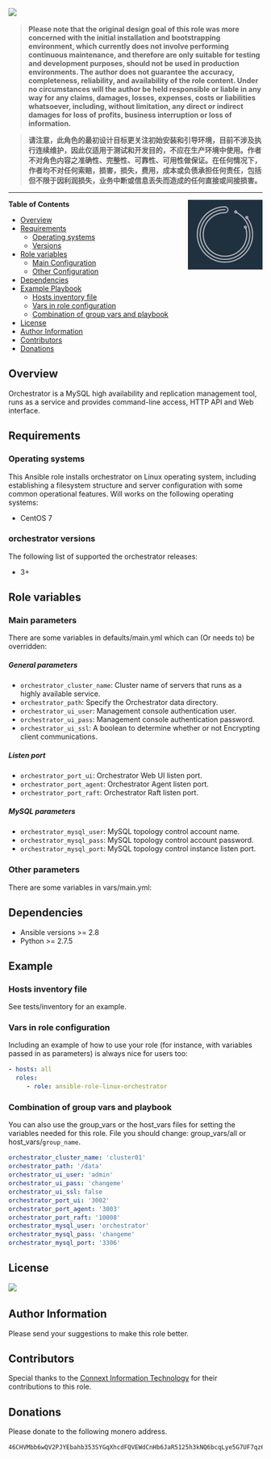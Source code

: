 ![](https://img.shields.io/badge/Ansible-orchestrator-green.svg?logo=angular&style=for-the-badge)

>__Please note that the original design goal of this role was more concerned with the initial installation and bootstrapping environment, which currently does not involve performing continuous maintenance, and therefore are only suitable for testing and development purposes,  should not be used in production environments. The author does not guarantee the accuracy, completeness, reliability, and availability of the role content. Under no circumstances will the author be held responsible or liable in any way for any claims, damages, losses, expenses, costs or liabilities whatsoever, including, without limitation, any direct or indirect damages for loss of profits, business interruption or loss of information.__

>__请注意，此角色的最初设计目标更关注初始安装和引导环境，目前不涉及执行连续维护，因此仅适用于测试和开发目的，不应在生产环境中使用。作者不对角色内容之准确性、完整性、可靠性、可用性做保证。在任何情况下，作者均不对任何索赔，损害，损失，费用，成本或负债承担任何责任，包括但不限于因利润损失，业务中断或信息丢失而造成的任何直接或间接损害。__
___

<p><img src="https://raw.githubusercontent.com/goldstrike77/goldstrike77.github.io/master/img/logo/logo_orchestrator.png" align="right" /></p>

__Table of Contents__

- [Overview](#overview)
- [Requirements](#requirements)
  * [Operating systems](#operating-systems)
  * [Versions](#Versions)
- [ Role variables](#Role-variables)
  * [Main Configuration](#Main-parameters)
  * [Other Configuration](#Other-parameters)
- [Dependencies](#dependencies)
- [Example Playbook](#example-playbook)
  * [Hosts inventory file](#Hosts-inventory-file)
  * [Vars in role configuration](#vars-in-role-configuration)
  * [Combination of group vars and playbook](#combination-of-group-vars-and-playbook)
- [License](#license)
- [Author Information](#author-information)
- [Contributors](#Contributors)
- [Donations](#Donations)

## Overview
Orchestrator is a MySQL high availability and replication management tool, runs as a service and provides command-line access, HTTP API and Web interface. 

## Requirements
### Operating systems
This Ansible role installs orchestrator on Linux operating system, including establishing a filesystem structure and server configuration with some common operational features. Will works on the following operating systems:

  * CentOS 7

### orchestrator versions

The following list of supported the orchestrator releases:

* 3+

## Role variables
### Main parameters #
There are some variables in defaults/main.yml which can (Or needs to) be overridden:

##### General parameters
* `orchestrator_cluster_name`: Cluster name of servers that runs as a highly available service.
* `orchestrator_path`: Specify the Orchestrator data directory.
* `orchestrator_ui_user`: Management console authentication user.
* `orchestrator_ui_pass`: Management console authentication password.
* `orchestrator_ui_ssl`: A boolean to determine whether or not Encrypting client communications.

##### Listen port
* `orchestrator_port_ui`: Orchestrator Web UI listen port.
* `orchestrator_port_agent`: Orchestrator Agent listen port.
* `orchestrator_port_raft`: Orchestrator Raft listen port.

##### MySQL parameters
* `orchestrator_mysql_user`: MySQL topology control account name.
* `orchestrator_mysql_pass`: MySQL topology control account password.
* `orchestrator_mysql_port`: MySQL topology control instance listen port.


### Other parameters
There are some variables in vars/main.yml:

## Dependencies
- Ansible versions >= 2.8
- Python >= 2.7.5

## Example

### Hosts inventory file
See tests/inventory for an example.

### Vars in role configuration
Including an example of how to use your role (for instance, with variables passed in as parameters) is always nice for users too:

```yaml
- hosts: all
  roles:
     - role: ansible-role-linux-orchestrator
```

### Combination of group vars and playbook
You can also use the group_vars or the host_vars files for setting the variables needed for this role. File you should change: group_vars/all or host_vars/`group_name`.

```yaml
orchestrator_cluster_name: 'cluster01'
orchestrator_path: '/data'
orchestrator_ui_user: 'admin'
orchestrator_ui_pass: 'changeme'
orchestrator_ui_ssl: false
orchestrator_port_ui: '3002'
orchestrator_port_agent: '3003'
orchestrator_port_raft: '10008'
orchestrator_mysql_user: 'orchestrator'
orchestrator_mysql_pass: 'changeme'
orchestrator_mysql_port: '3306'
```

## License
![](https://img.shields.io/badge/MIT-purple.svg?style=for-the-badge)

## Author Information
Please send your suggestions to make this role better.

## Contributors
Special thanks to the [Connext Information Technology](http://www.connext.com.cn) for their contributions to this role.

## Donations
Please donate to the following monero address.

    46CHVMbb6wQV2PJYEbahb353SYGqXhcdFQVEWdCnHb6JaR5125h3kNQ6bcqLye5G7UF7qz6xL9qHLDSAY3baagfmLZABz75
